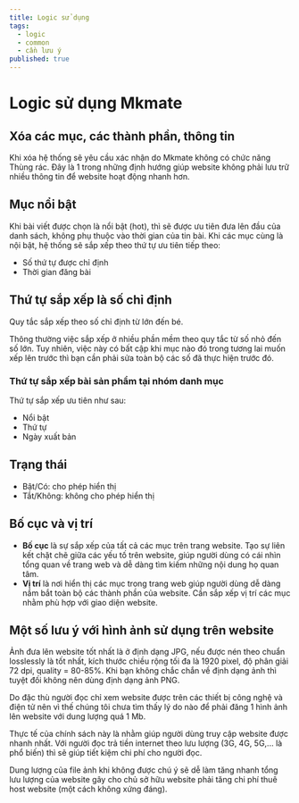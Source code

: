 ```yaml
---
title: Logic sử dụng
tags:
  - logic
  - common
  - cần lưu ý
published: true
---
```

# Logic sử dụng Mkmate

##  Xóa các mục, các thành phần, thông tin
Khi xóa hệ thống sẽ yêu cầu xác nhận do Mkmate không có chức năng Thùng rác. Đây là 1 trong những định hướng giúp website không phải lưu trữ nhiều thông tin để website hoạt động nhanh hơn.

## Mục nổi bật
Khi bài viết được chọn là nổi bật (hot), thì sẽ được ưu tiên đưa lên đầu của danh sách, không phụ thuộc vào thời gian của tin bài. Khi các mục cùng là nội bật, hệ thống sẽ sắp xếp theo thứ tự ưu tiên tiếp theo: 
- Số thứ tự được chỉ định
- Thời gian đăng bài

##  Thứ tự sắp xếp là số chỉ định
Quy tắc sắp xếp theo số chỉ định từ lớn đến bé.

Thông thường việc sắp xếp ở nhiều phần mềm theo quy tắc từ số nhỏ đến số lớn. Tuy nhiên, việc này có bất cập khi mục nào đó trong tương lai muốn xếp lên trước thì bạn cần phải sửa toàn bộ các số đã thực hiện trước đó.

### Thứ tự sắp xếp bài sản phẩm tại nhóm danh mục

Thứ tự sắp xếp ưu tiên như sau:
- Nổi bật
- Thứ tự
- Ngày xuất bản

## Trạng thái

- Bật/Có: cho phép hiển thị
- Tắt/Không: không cho phép hiển thị

## Bố cục và vị trí

- **Bố cục** là sự sắp xếp của tất cả các mục trên trang website. Tạo sự liên kết chặt chẽ giữa các yếu tố trên website, giúp người dùng có cái nhìn tổng quan về trang web và dễ dàng tìm kiếm những nội dung họ quan tâm.
- **Vị trí** là nơi hiển thị các mục trong trang web giúp người dùng dễ dàng nắm bắt toàn bộ các thành phần của website. Cần sắp xếp vị trí các mục nhằm phù hợp với giao diện website.

## Một số lưu ý với hình ảnh sử dụng trên website
Ảnh đưa lên website tốt nhất là ở định dạng JPG, nếu được nén theo chuẩn losslessly là tốt nhất, kích thước chiều rộng tối đa là 1920 pixel, độ phân giải 72 dpi, quality = 80-85%. Khi bạn không chắc chắn về định dạng ảnh thì tuyệt đối không nên dùng định dạng ảnh PNG.

Do đặc thù người đọc chỉ xem website được trên các thiết bị công nghệ và điện tử nên vì thế chúng tôi chưa tìm thấy lý do nào để phải đăng 1 hình ảnh lên website với dung lượng quá 1 Mb.

Thực tế của chính sách này là nhằm giúp người dùng truy cập website được nhanh nhất. Với người đọc trả tiền internet theo lưu lượng (3G, 4G, 5G,... là phổ biến) thì sẽ giúp tiết kiệm chi phí cho người đọc.

Dung lượng của file ảnh khi không được chú ý sẽ dễ làm tăng nhanh tổng lưu lượng của website gây cho chủ sở hữu website phải tăng chi phí thuê host website (một cách không xứng đáng).
